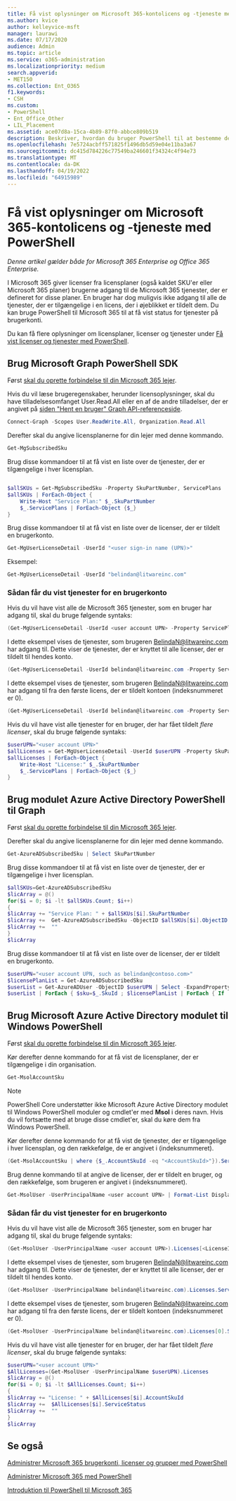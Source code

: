 ```yaml
---
title: Få vist oplysninger om Microsoft 365-kontolicens og -tjeneste med PowerShell
ms.author: kvice
author: kelleyvice-msft
manager: laurawi
ms.date: 07/17/2020
audience: Admin
ms.topic: article
ms.service: o365-administration
ms.localizationpriority: medium
search.appverid:
- MET150
ms.collection: Ent_O365
f1.keywords:
- CSH
ms.custom:
- PowerShell
- Ent_Office_Other
- LIL_Placement
ms.assetid: ace07d8a-15ca-4b89-87f0-abbce809b519
description: Beskriver, hvordan du bruger PowerShell til at bestemme de Microsoft 365 tjenester, der er tildelt til brugere.
ms.openlocfilehash: 7e5724acbff571825f1496db5d59e04e11ba3a67
ms.sourcegitcommit: dc415d784226c77549ba246601f34324c4f94e73
ms.translationtype: MT
ms.contentlocale: da-DK
ms.lasthandoff: 04/19/2022
ms.locfileid: "64915989"
---
```

# <a name="view-microsoft-365-account-license-and-service-details-with-powershell"></a>Få vist oplysninger om Microsoft 365-kontolicens og -tjeneste med PowerShell

*Denne artikel gælder både for Microsoft 365 Enterprise og Office 365 Enterprise.*

I Microsoft 365 giver licenser fra licensplaner (også kaldet SKU'er eller Microsoft 365 planer) brugerne adgang til de Microsoft 365 tjenester, der er defineret for disse planer. En bruger har dog muligvis ikke adgang til alle de tjenester, der er tilgængelige i en licens, der i øjeblikket er tildelt dem. Du kan bruge PowerShell til Microsoft 365 til at få vist status for tjenester på brugerkonti.

Du kan få flere oplysninger om licensplaner, licenser og tjenester under [Få vist licenser og tjenester med PowerShell](view-licenses-and-services-with-microsoft-365-powershell.md).

## <a name="use-the-microsoft-graph-powershell-sdk"></a>Brug Microsoft Graph PowerShell SDK

Først [skal du oprette forbindelse til din Microsoft 365 lejer](/graph/powershell/get-started#authentication).

Hvis du vil læse brugeregenskaber, herunder licensoplysninger, skal du have tilladelsesomfanget User.Read.All eller en af de andre tilladelser, der er angivet på [siden "Hent en bruger" Graph API-referenceside](/graph/api/user-get).

```powershell
Connect-Graph -Scopes User.ReadWrite.All, Organization.Read.All
```

Derefter skal du angive licensplanerne for din lejer med denne kommando.

```powershell
Get-MgSubscribedSku
```

Brug disse kommandoer til at få vist en liste over de tjenester, der er tilgængelige i hver licensplan.

```powershell

$allSKUs = Get-MgSubscribedSku -Property SkuPartNumber, ServicePlans 
$allSKUs | ForEach-Object {
    Write-Host "Service Plan:" $_.SkuPartNumber
    $_.ServicePlans | ForEach-Object {$_}
}

```

Brug disse kommandoer til at få vist en liste over de licenser, der er tildelt en brugerkonto.

```powershell
Get-MgUserLicenseDetail -UserId "<user sign-in name (UPN)>"
```

Eksempel:

```powershell
Get-MgUserLicenseDetail -UserId "belindan@litwareinc.com"
```

### <a name="to-view-services-for-a-user-account"></a>Sådan får du vist tjenester for en brugerkonto

Hvis du vil have vist alle de Microsoft 365 tjenester, som en bruger har adgang til, skal du bruge følgende syntaks:
  
```powershell
(Get-MgUserLicenseDetail -UserId <user account UPN> -Property ServicePlans)[<LicenseIndexNumber>].ServicePlans
```

I dette eksempel vises de tjenester, som brugeren BelindaN@litwareinc.com har adgang til. Dette viser de tjenester, der er knyttet til alle licenser, der er tildelt til hendes konto.
  
```powershell
(Get-MgUserLicenseDetail -UserId belindan@litwareinc.com -Property ServicePlans).ServicePlans
```

I dette eksempel vises de tjenester, som brugeren BelindaN@litwareinc.com har adgang til fra den første licens, der er tildelt kontoen (indeksnummeret er 0).
  
```powershell
(Get-MgUserLicenseDetail -UserId belindan@litwareinc.com -Property ServicePlans)[0].ServicePlans
```

Hvis du vil have vist alle tjenester for en bruger, der har fået tildelt *flere licenser*, skal du bruge følgende syntaks:

```powershell
$userUPN="<user account UPN>"
$allLicenses = Get-MgUserLicenseDetail -UserId $userUPN -Property SkuPartNumber, ServicePlans
$allLicenses | ForEach-Object {
    Write-Host "License:" $_.SkuPartNumber
    $_.ServicePlans | ForEach-Object {$_}
}

```

## <a name="use-the-azure-active-directory-powershell-for-graph-module"></a>Brug modulet Azure Active Directory PowerShell til Graph

Først [skal du oprette forbindelse til din Microsoft 365 lejer](connect-to-microsoft-365-powershell.md#connect-with-the-azure-active-directory-powershell-for-graph-module).
  
Derefter skal du angive licensplanerne for din lejer med denne kommando.

```powershell
Get-AzureADSubscribedSku | Select SkuPartNumber
```

Brug disse kommandoer til at få vist en liste over de tjenester, der er tilgængelige i hver licensplan.

```powershell
$allSKUs=Get-AzureADSubscribedSku
$licArray = @()
for($i = 0; $i -lt $allSKUs.Count; $i++)
{
$licArray += "Service Plan: " + $allSKUs[$i].SkuPartNumber
$licArray +=  Get-AzureADSubscribedSku -ObjectID $allSKUs[$i].ObjectID | Select -ExpandProperty ServicePlans
$licArray +=  ""
}
$licArray
```

Brug disse kommandoer til at få vist en liste over de licenser, der er tildelt en brugerkonto.

```powershell
$userUPN="<user account UPN, such as belindan@contoso.com>"
$licensePlanList = Get-AzureADSubscribedSku
$userList = Get-AzureADUser -ObjectID $userUPN | Select -ExpandProperty AssignedLicenses | Select SkuID 
$userList | ForEach { $sku=$_.SkuId ; $licensePlanList | ForEach { If ( $sku -eq $_.ObjectId.substring($_.ObjectId.length - 36, 36) ) { Write-Host $_.SkuPartNumber } } }
```

## <a name="use-the-microsoft-azure-active-directory-module-for-windows-powershell"></a>Brug Microsoft Azure Active Directory modulet til Windows PowerShell

Først [skal du oprette forbindelse til din Microsoft 365 lejer](connect-to-microsoft-365-powershell.md#connect-with-the-microsoft-azure-active-directory-module-for-windows-powershell).

Kør derefter denne kommando for at få vist de licensplaner, der er tilgængelige i din organisation. 

```powershell
Get-MsolAccountSku
```
>[!Note]
>PowerShell Core understøtter ikke Microsoft Azure Active Directory modulet til Windows PowerShell moduler og cmdlet'er med **Msol** i deres navn. Hvis du vil fortsætte med at bruge disse cmdlet'er, skal du køre dem fra Windows PowerShell.
>

Kør derefter denne kommando for at få vist de tjenester, der er tilgængelige i hver licensplan, og den rækkefølge, de er angivet i (indeksnummeret).

```powershell
(Get-MsolAccountSku | where {$_.AccountSkuId -eq "<AccountSkuId>"}).ServiceStatus
```
  
Brug denne kommando til at angive de licenser, der er tildelt en bruger, og den rækkefølge, som brugeren er angivet i (indeksnummeret).

```powershell
Get-MsolUser -UserPrincipalName <user account UPN> | Format-List DisplayName,Licenses
```

### <a name="to-view-services-for-a-user-account"></a>Sådan får du vist tjenester for en brugerkonto

Hvis du vil have vist alle de Microsoft 365 tjenester, som en bruger har adgang til, skal du bruge følgende syntaks:
  
```powershell
(Get-MsolUser -UserPrincipalName <user account UPN>).Licenses[<LicenseIndexNumber>].ServiceStatus
```

I dette eksempel vises de tjenester, som brugeren BelindaN@litwareinc.com har adgang til. Dette viser de tjenester, der er knyttet til alle licenser, der er tildelt til hendes konto.
  
```powershell
(Get-MsolUser -UserPrincipalName belindan@litwareinc.com).Licenses.ServiceStatus
```

I dette eksempel vises de tjenester, som brugeren BelindaN@litwareinc.com har adgang til fra den første licens, der er tildelt kontoen (indeksnummeret er 0).
  
```powershell
(Get-MsolUser -UserPrincipalName belindan@litwareinc.com).Licenses[0].ServiceStatus
```

Hvis du vil have vist alle tjenester for en bruger, der har fået tildelt *flere licenser*, skal du bruge følgende syntaks:

```powershell
$userUPN="<user account UPN>"
$AllLicenses=(Get-MsolUser -UserPrincipalName $userUPN).Licenses
$licArray = @()
for($i = 0; $i -lt $AllLicenses.Count; $i++)
{
$licArray += "License: " + $AllLicenses[$i].AccountSkuId
$licArray +=  $AllLicenses[$i].ServiceStatus
$licArray +=  ""
}
$licArray
```

## <a name="see-also"></a>Se også

[Administrer Microsoft 365 brugerkonti, licenser og grupper med PowerShell](manage-user-accounts-and-licenses-with-microsoft-365-powershell.md)
  
[Administrer Microsoft 365 med PowerShell](manage-microsoft-365-with-microsoft-365-powershell.md)
  
[Introduktion til PowerShell til Microsoft 365](getting-started-with-microsoft-365-powershell.md)
